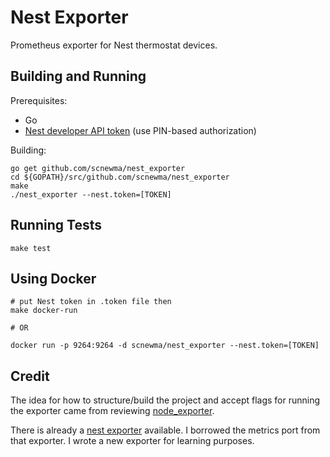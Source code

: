 # Nest Exporter

Prometheus exporter for Nest thermostat devices.

## Building and Running

Prerequisites:

* Go
* [Nest developer API token](https://developers.nest.com/guides/api/how-to-auth) (use PIN-based authorization)

Building:

```
go get github.com/scnewma/nest_exporter
cd ${GOPATH}/src/github.com/scnewma/nest_exporter
make
./nest_exporter --nest.token=[TOKEN]
```

## Running Tests

```
make test
```

## Using Docker

```
# put Nest token in .token file then
make docker-run

# OR

docker run -p 9264:9264 -d scnewma/nest_exporter --nest.token=[TOKEN]
```

## Credit

The idea for how to structure/build the project and accept flags for running the exporter came from reviewing [node_exporter](https://github.com/prometheus/node_exporter).

There is already a [nest exporter](https://github.com/jcollie/nest_exporter) available. I borrowed the metrics port from that exporter. I wrote a new exporter for learning purposes.
